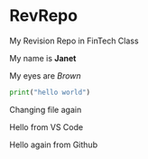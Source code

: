 # RevRepo
My Revision Repo in FinTech Class

My name is **Janet**

My eyes are *Brown*

```python
print("hello world")
```

Changing file again

Hello from VS Code

Hello again from Github

